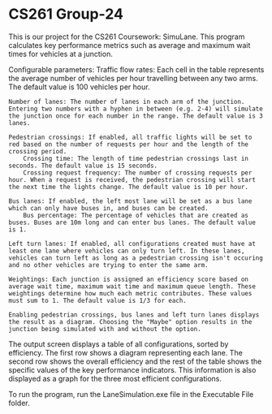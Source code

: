 # CS261 Group-24
This is our project for the CS261 Coursework: SimuLane. This program calculates key performance metrics such as average and maximum wait times for vehicles at a junction.

Configurable parameters:
    Traffic flow rates: Each cell in the table represents the average number of vehicles per hour travelling between any two arms. The default value is 100 vehicles per hour.

    Number of lanes: The number of lanes in each arm of the junction. Entering two numbers with a hyphen in between (e.g. 2-4) will simulate the junction once for each number in the range. The default value is 3 lanes.

    Pedestrian crossings: If enabled, all traffic lights will be set to red based on the number of requests per hour and the length of the crossing period.
        Crossing time: The length of time pedestrian crossings last in seconds. The default value is 15 seconds.
        Crossing request frequency: The number of crossing requests per hour. When a request is received, the pedestrian crossing will start the next time the lights change. The default value is 10 per hour.
    
    Bus lanes: If enabled, the left most lane will be set as a bus lane which can only have buses in, and buses can be created.
        Bus percentage: The percentage of vehicles that are created as buses. Buses are 10m long and can enter bus lanes. The default value is 1.
    
    Left turn lanes: If enabled, all configurations created must have at least one lane where vehicles can only turn left. In these lanes, vehicles can turn left as long as a pedestrian crossing isn't occuring and no other vehicles are trying to enter the same arm.

    Weightings: Each junction is assigned an efficiency score based on average wait time, maximum wait time and maximum queue length. These weightings determine how much each metric contributes. These values must sum to 1. The default value is 1/3 for each.

    Enabling pedestrian crossings, bus lanes and left turn lanes displays the result as a diagram. Choosing the "Maybe" option results in the junction being simulated with and without the option.

The output screen displays a table of all configurations, sorted by efficiency. The first row shows a diagram representing each lane. The second row shows the overall efficiency and the rest of the table shows the specific values of the key performance indicators. This information is also displayed as a graph for the three most efficient configurations.

To run the program, run the LaneSimulation.exe file in the Executable File folder.
